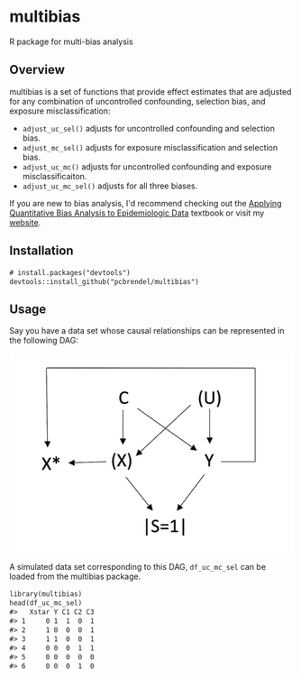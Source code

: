 # multibias
R package for multi-bias analysis

## Overview

multibias is a set of functions that provide effect estimates that are adjusted for any combination of uncontrolled confounding, selection bias, and exposure misclassification:

  - `adjust_uc_sel()` adjusts for uncontrolled confounding and selection bias.
  - `adjust_mc_sel()` adjusts for exposure misclassification and selection bias.
  - `adjust_uc_mc()` adjusts for uncontrolled confounding and exposure misclassificaiton.
  - `adjust_uc_mc_sel()` adjusts for all three biases.
 
 
 
 If you are new to bias analysis, I'd recommend checking out the [Applying Quantitative Bias Analysis to Epidemiologic Data](https://www.springer.com/us/book/9780387879604) textbook or visit my [website](https://pcbrendel.github.io/).

## Installation

```{r, eval = FALSE}
# install.packages("devtools")
devtools::install_github("pcbrendel/multibias")
```

## Usage

Say you have a data set whose causal relationships can be represented in the following DAG:

![uc_mc_sel_DAG](DAGs/uc_mc_sel_DAG.png)

A simulated data set corresponding to this DAG, `df_uc_mc_sel` can be loaded from the multibias package. 

```{r, eval = TRUE}
library(multibias)
head(df_uc_mc_sel)
#>   Xstar Y C1 C2 C3
#> 1     0 1  1  0  1
#> 2     1 0  0  0  1
#> 3     1 1  0  0  1
#> 4     0 0  0  1  1
#> 5     0 0  0  0  0
#> 6     0 0  0  1  0
```
